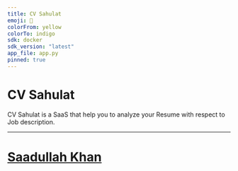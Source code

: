 ```yaml
---
title: CV Sahulat
emoji: 📄
colorFrom: yellow
colorTo: indigo
sdk: docker
sdk_version: "latest"
app_file: app.py
pinned: true
---
```


# CV Sahulat

CV Sahulat is a SaaS that help you to analyze your Resume with respect to Job description.

---

# [Saadullah Khan](https://saadullahkhan3.github.io/)